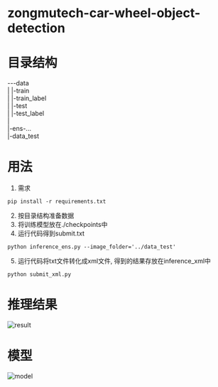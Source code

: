 # zongmutech-car-wheel-object-detection

# 目录结构
---data  
  |   |-train  
  |   |-train_label  
  |   |-test  
  |   |-test_label  
  |  
  |-ens-...  
  |-data_test  

# 用法
1. 需求
```
pip install -r requirements.txt
```
2. 按目录结构准备数据
3. 将训练模型放在./checkpoints中
4. 运行代码得到submit.txt
```
python inference_ens.py --image_folder='../data_test'
```
5. 运行代码将txt文件转化成xml文件, 得到的结果存放在inference_xml中
```
python submit_xml.py
```
# 推理结果
![result](https://github.com/joinssmith/zongmutech-car-wheel-object-detection/blob/master/imgs/result.png)

# 模型
![model](https://github.com/joinssmith/zongmutech-car-wheel-object-detection/blob/master/imgs/model.png)
